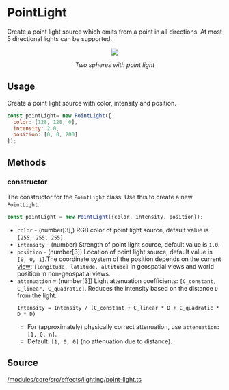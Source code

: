 # PointLight

Create a point light source which emits from a point in all directions. At most 5 directional lights can be supported.

<div align="center">
  <div>
    <img src="https://raw.github.com/visgl/deck.gl-data/master/images/whats-new/point-light.gif" />
    <p><i>Two spheres with point light</i></p>
  </div>
</div>

## Usage

Create a point light source with color, intensity and position.
```js
const pointLight= new PointLight({
  color: [128, 128, 0],
  intensity: 2.0,
  position: [0, 0, 200]
});
```

## Methods

### constructor

The constructor for the `PointLight` class. Use this to create a new `PointLight`.

```js
const pointLight = new PointLight({color, intensity, position});
```

* `color` - (number[3],)  RGB color of point light source, default value is `[255, 255, 255]`.
* `intensity` - (number) Strength of point light source, default value is `1.0`.
* `position` - (number[3])  Location of point light source, default value is `[0, 0, 1]`.The coordinate system of the position depends on the current [view](./deck.md#views): `[longitude, latitude, altitude]` in geospatial views and world position in non-geospatial views.
* `attenuation` = (number[3]) Light attenuation coefficients: `[C_constant, C_linear, C_quadratic]`. Reduces the intensity based on the distance `D` from the light:
   ```
   Intensity = Intensity / (C_constant + C_linear * D + C_quadratic * D * D)
   ```
     * For (approximately) physically correct attenuation, use `attenuation: [1, 0, n]`.
     * Default: `[1, 0, 0]` (no attenuation due to distance).

## Source

[/modules/core/src/effects/lighting/point-light.ts](https://github.com/visgl/deck.gl/tree/9.1-release/modules/core/src/effects/lighting/point-light.ts)
